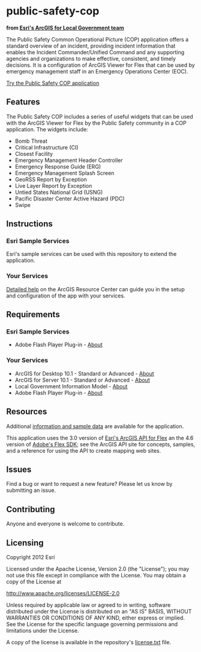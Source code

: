 # public-safety-cop
**from [Esri's ArcGIS for Local Government team](http://resources.arcgis.com/en/communities/local-government/)**

The Public Safety Common Operational Picture (COP) application offers a standard overview of an incident,
providing incident information that enables the Incident Commander/Unified Command and any supporting
agencies and organizations to make effective, consistent, and timely decisions. It is a configuration of
ArcGIS Viewer for Flex that can be used by emergency management staff in an Emergency Operations Center (EOC).

[Try the Public Safety COP application](http://localgovtemplates2.esri.com/PublicSafetyCOP/index.html)

## Features

The Public Safety COP includes a series of useful widgets that can be used with the ArcGIS Viewer for Flex by the Public Safety community in a COP application.  The widgets include: 

* Bomb Threat
* Critical Infrastructure (CI)
* Closest Facility
* Emergency Management Header Controller
* Emergency Response Guide (ERG)
* Emergency Management Splash Screen
* GeoRSS Report by Exception
* Live Layer Report by Exception
* Untied States National Grid (USNG)
* Pacific Disaster Center Active Hazard (PDC)
* Swipe

## Instructions

### Esri Sample Services

Esri's sample services can be used with this repository to extend the application.

### Your Services

[Detailed help](http://resources.arcgis.com/en/help/localgovernment/10.1/index.html#/What_is_Public_Safety_Common_Operational_Picture_COP/028s0000001w000000/)
on the ArcGIS Resource Center can guide you in the setup and configuration of the app with your services.

## Requirements

### Esri Sample Services

* Adobe Flash Player Plug-in - [About](http://get.adobe.com/flashplayer/)

### Your Services

* ArcGIS for Desktop 10.1 - Standard or Advanced - [About](http://www.esri.com/software/arcgis/arcgis-for-desktop)
* ArcGIS for Server 10.1 - Standard or Advanced - [About](http://www.esri.com/software/arcgis/arcgisserver)
* Local Government Information Model - [About](http://www.arcgis.com/home/item.html?id=5f799e6d23d94e25b5aaaf2a58e63fb1)
* Adobe Flash Player Plug-in - [About](http://get.adobe.com/flashplayer/)

## Resources

Additional [information and sample data](http://www.arcgis.com/home/item.html?id=4d5a8964c9c54b07af7317b9c9ac86fd)
are available for the application.

This application uses the 3.0 version of
[Esri's ArcGIS API for Flex](http://resources.arcgis.com/en/communities/flex-api/)
an the 4.6 version of [Adobe's Flex SDK](http://www.adobe.com/devnet/flex/flex-sdk-download.html);
see the ArcGIS API site for concepts, samples, and a reference for using the API to create mapping web sites.

## Issues

Find a bug or want to request a new feature?  Please let us know by submitting an issue.

## Contributing

Anyone and everyone is welcome to contribute.

## Licensing

Copyright 2012 Esri

Licensed under the Apache License, Version 2.0 (the "License");
you may not use this file except in compliance with the License.
You may obtain a copy of the License at

   http://www.apache.org/licenses/LICENSE-2.0

Unless required by applicable law or agreed to in writing, software
distributed under the License is distributed on an "AS IS" BASIS,
WITHOUT WARRANTIES OR CONDITIONS OF ANY KIND, either express or implied.
See the License for the specific language governing permissions and
limitations under the License.

A copy of the license is available in the repository's
[license.txt](https://github.com/Esri/public-safety-cop/blob/master/license.txt) file.
